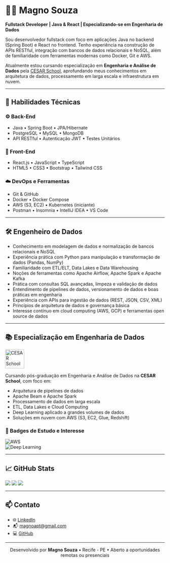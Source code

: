 # 👨‍💻 Magno Souza

**Fullstack Developer | Java & React | Especializando-se em Engenharia de Dados**

Sou desenvolvedor fullstack com foco em aplicações Java no backend (Spring Boot) e React no frontend. Tenho experiência na construção de APIs RESTful, integração com bancos de dados relacionais e NoSQL, além de familiaridade com ferramentas modernas como Docker, Git e AWS.

Atualmente estou cursando especialização em **Engenharia e Análise de Dados** pela [CESAR School](https://www.cesar.school/), aprofundando meus conhecimentos em arquitetura de dados, processamento em larga escala e infraestrutura em nuvem.

---

## 🧠 Habilidades Técnicas

### ⚙️ Back-End
- Java • Spring Boot • JPA/Hibernate  
- PostgreSQL • MySQL • MongoDB  
- API RESTful • Autenticação JWT • Testes Unitários

### 🎨 Front-End
- React.js • JavaScript • TypeScript  
- HTML5 • CSS3 • Bootstrap • Tailwind CSS

### ☁️ DevOps e Ferramentas
- Git & GitHub  
- Docker • Docker Compose  
- AWS (S3, EC2) • Kubernetes (iniciante)  
- Postman • Insomnia • IntelliJ IDEA • VS Code

---

## 🛠️ Engenheiro de Dados

- Conhecimento em modelagem de dados e normalização de bancos relacionais e NoSQL  
- Experiência prática com Python para manipulação e transformação de dados (Pandas, NumPy)  
- Familiaridade com ETL/ELT, Data Lakes e Data Warehousing  
- Noções de ferramentas como Apache Airflow, Apache Spark e Apache Kafka  
- Prática com consultas SQL avançadas, limpeza e validação de dados  
- Entendimento de pipelines de dados, versionamento de dados e boas práticas em engenharia  
- Experiência com APIs para ingestão de dados (REST, JSON, CSV, XML)  
- Princípios de arquitetura de dados e governança básica  
- Interesse contínuo em cloud computing (AWS, GCP) e ferramentas open source de dados

---

## 📚 Especialização em Engenharia de Dados

<a href="https://www.cesar.school/" target="_blank">
  <img src="https://upload.wikimedia.org/wikipedia/commons/thumb/a/a2/Logo_CESAR_School.svg/512px-Logo_CESAR_School.svg.png" alt="CESAR School" height="60"/>
</a>

Cursando pós-graduação em Engenharia e Análise de Dados na **CESAR School**, com foco em:

- Arquitetura de pipelines de dados  
- Apache Beam e Apache Spark  
- Processamento de dados em larga escala  
- ETL, Data Lakes e Cloud Computing  
- Deep Learning aplicado a grandes volumes de dados  
- Soluções em nuvem com AWS (S3, EC2, Glue, Redshift)

### 🚀 Badges de Estudo e Interesse

![AWS](https://img.shields.io/badge/AWS-Cloud-orange?logo=amazonaws&logoColor=white)  
![Deep Learning](https://img.shields.io/badge/Deep%20Learning-TensorFlow%20%7C%20PyTorch-blueviolet?logo=tensorflow&logoColor=white)

---

## 📈 GitHub Stats

<p align="left">
  <img src="http://github-profile-summary-cards.vercel.app/api/cards/profile-details?username=MSouza27&theme=default" />
  <img src="http://github-profile-summary-cards.vercel.app/api/cards/stats?username=MSouza27&theme=default" />
  <img src="http://github-profile-summary-cards.vercel.app/api/cards/repos-per-language?username=MSouza27&theme=default" />
</p>

---

## 📫 Contato

- 🌐 [LinkedIn](https://www.linkedin.com/in/magno-souza-dos-santos/)  
- 📬 magnoapt@gmail.com  
- 💻 [GitHub](https://github.com/MSouza27)

---

<div align="center">
  Desenvolvido por <strong>Magno Souza</strong> • Recife - PE • Aberto a oportunidades remotas ou presenciais
</div>
